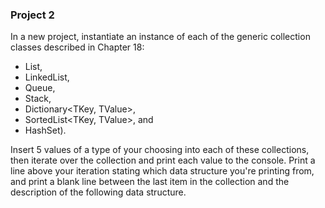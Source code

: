 ### Project 2
In a new project, instantiate an instance of each of the generic collection classes described in Chapter 18:

* List<T>,
* LinkedList<T>,
* Queue<T>,
* Stack<T>,
* Dictionary<TKey, TValue>,
* SortedList<TKey, TValue>, and
* HashSet<T>).

Insert 5 values of a type of your choosing into each of these collections, then iterate over the collection and print each value to the console. Print a line above your iteration stating which data structure you're printing from, and print a blank line between the last item in the collection and the description of the following data structure.
